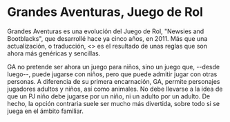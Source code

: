 # Grandes Aventuras, Juego de Rol

Grandes Aventuras es una evolución del Juego de Rol, "Newsies and Bootblacks", que desarrollé hace ya cinco años, en 2011. Más que una actualización, o traducción, <<Grandes Aventuras>> es el resultado de unas reglas que son ahora más genéricas y sencillas. 

GA no pretende ser ahora un juego para niños, sino un juego que, --desde luego--, puede jugarse con niños, pero que puede admitir jugar con otras personas. A diferencia de su primera encarnación, GA, permite personajes jugadores adultos y niños, así como animales. No debe llevarse a la idea de que un PJ niño debe jugarse por un niño, ni un adulto por un adulto. De hecho, la opción contraria suele ser mucho más divertida, sobre todo si se juega en el ámbito familiar.


